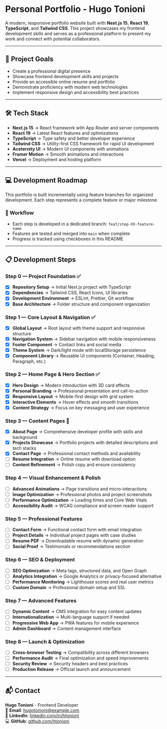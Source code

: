 # Personal Portfolio - Hugo Tonioni

A modern, responsive portfolio website built with **Next.js 15**, **React 19**, **TypeScript**, and **Tailwind CSS**.
This project showcases my frontend development skills and serves as a professional platform to present my work and connect with potential collaborators.

---

## 🎯 Project Goals

- Create a professional digital presence
- Showcase frontend development skills and projects
- Provide an accessible online resume and portfolio
- Demonstrate proficiency with modern web technologies
- Implement responsive design and accessibility best practices

---

## 🛠️ Tech Stack

- **Next.js 15** → React framework with App Router and server components
- **React 19** → Latest React features and optimizations
- **TypeScript** → Type safety and better developer experience
- **Tailwind CSS** → Utility-first CSS framework for rapid UI development
- **Aceternity UI** → Modern UI components with animations
- **Framer Motion** → Smooth animations and interactions
- **Vercel** → Deployment and hosting platform

---

## 💻 Development Roadmap

This portfolio is built incrementally using feature branches for organized development.
Each step represents a complete feature or major milestone.

### 🔀 Workflow

- Each step is developed in a dedicated branch: `feat/step-XX-feature-name`
- Features are tested and merged into `main` when complete
- Progress is tracked using checkboxes in this README

---

## 📋 Development Steps

### Step 0 — Project Foundation ✅

- [X] **Repository Setup** → Initial Next.js project with TypeScript
- [X] **Dependencies** → Tailwind CSS, React Icons, UI libraries
- [X] **Development Environment** → ESLint, Prettier, Git workflow
- [X] **Base Architecture** → Folder structure and component organization

### Step 1 — Core Layout & Navigation ✅

- [X] **Global Layout** → Root layout with theme support and responsive structure
- [X] **Navigation System** → Sidebar navigation with mobile responsiveness
- [X] **Footer Component** → Contact links and social media
- [X] **Theme System** → Dark/light mode with localStorage persistence
- [X] **Component Library** → Reusable UI components (Container, Heading, Paragraph, etc.)

### Step 2 — Home Page & Hero Section ✅

- [X] **Hero Design** → Modern introduction with 3D card effects
- [X] **Personal Branding** → Professional presentation and call-to-action
- [X] **Responsive Layout** → Mobile-first design with grid system
- [X] **Interactive Elements** → Hover effects and smooth transitions
- [X] **Content Strategy** → Focus on key messaging and user experience

### Step 3 — Content Pages 🚧

- [X] **About Page** → Comprehensive developer profile with skills and background
- [X] **Projects Showcase** → Portfolio projects with detailed descriptions and tech stacks
- [X] **Contact Page** → Professional contact methods and availability
- [ ] **Resume Integration** → Online resume with download option
- [ ] **Content Refinement** → Polish copy and ensure consistency

### Step 4 — Visual Enhancement & Polish

- [ ] **Advanced Animations** → Page transitions and micro-interactions
- [ ] **Image Optimization** → Professional photos and project screenshots
- [ ] **Performance Optimization** → Loading times and Core Web Vitals
- [ ] **Accessibility Audit** → WCAG compliance and screen reader support

### Step 5 — Professional Features

- [ ] **Contact Form** → Functional contact form with email integration
- [ ] **Project Details** → Individual project pages with case studies
- [ ] **Resume PDF** → Downloadable resume with dynamic generation
- [ ] **Social Proof** → Testimonials or recommendations section

### Step 6 — SEO & Deployment

- [ ] **SEO Optimization** → Meta tags, structured data, and Open Graph
- [ ] **Analytics Integration** → Google Analytics or privacy-focused alternative
- [ ] **Performance Monitoring** → Lighthouse scores and real user metrics
- [ ] **Custom Domain** → Professional domain setup and SSL

### Step 7 — Advanced Features

- [ ] **Dynamic Content** → CMS integration for easy content updates
- [ ] **Internationalization** → Multi-language support if needed
- [ ] **Progressive Web App** → PWA features for mobile experience
- [ ] **Admin Dashboard** → Content management interface

### Step 8 — Launch & Optimization

- [ ] **Cross-browser Testing** → Compatibility across different browsers
- [ ] **Performance Audit** → Final optimization and speed improvements
- [ ] **Security Review** → Security headers and best practices
- [ ] **Production Release** → Official launch and announcement

---

## 📬 Contact

**Hugo Tonioni** - Frontend Developer  
📧 **Email**: hugotonioni@example.com  
🔗 **LinkedIn**: [linkedin.com/in/htonioni](https://linkedin.com/in/htonioni)  
💻 **GitHub**: [github.com/htonioni](https://github.com/htonioni)
